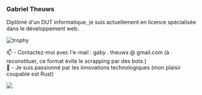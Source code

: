 ### Gabriel Theuws
Diplômé d'un DUT informatique, je suis actuellement en licence spécialisée dans le développement web.

![trophy](https://github-profile-trophy.vercel.app/?username=amiralgaby&theme=darkhub&row=1)
<div>
  <p>
    📫 - Contactez-moi avec l'e-mail : gaby . theuws @ gmail.com (à reconstituer, ce format évite le scrapping par des bots.)
    </br>
    🌱 - Je suis passionné par les innovations technologiques (mon plaisir coupable est Rust)
  </p>
  <img src="https://github-readme-stats.vercel.app/api/top-langs/?username=amiralgaby&layout=compact&hide=jupyter notebook,html" />
</div>

